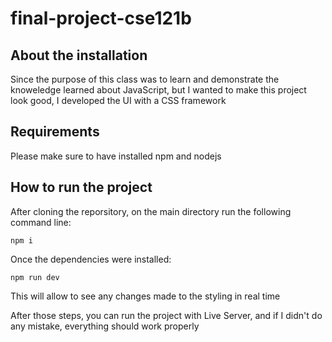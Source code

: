 # final-project-cse121b

## About the installation
Since the purpose of this class was to learn and demonstrate the knoweledge learned about JavaScript, but I wanted to make this project look good, I developed the UI with a CSS framework

## Requirements
Please make sure to have installed npm and nodejs

## How to run the project
After cloning the reporsitory, on the main directory run the following command line:

```npm i```

Once the dependencies were installed:

```npm run dev```

This will allow to see any changes made to the styling in real time

After those steps, you can run the project with Live Server, and if I didn't do any mistake, everything should work properly
